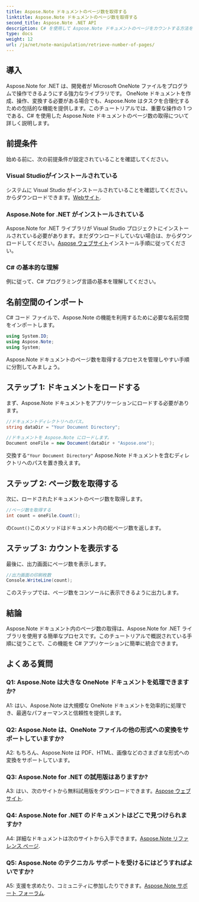 ```yaml
---
title: Aspose.Note ドキュメントのページ数を取得する
linktitle: Aspose.Note ドキュメントのページ数を取得する
second_title: Aspose.Note .NET API
description: C# を使用して Aspose.Note ドキュメントのページをカウントする方法を学びます。簡単に統合するには、ステップバイステップのガイドに従ってください。
type: docs
weight: 12
url: /ja/net/note-manipulation/retrieve-number-of-pages/
---
```

## 導入

Aspose.Note for .NET は、開発者が Microsoft OneNote ファイルをプログラムで操作できるようにする強力なライブラリです。 OneNote ドキュメントを作成、操作、変換する必要がある場合でも、Aspose.Note はタスクを合理化するための包括的な機能を提供します。このチュートリアルでは、重要な操作の 1 つである、C# を使用した Aspose.Note ドキュメントのページ数の取得について詳しく説明します。

## 前提条件

始める前に、次の前提条件が設定されていることを確認してください。

### Visual Studioがインストールされている

システムに Visual Studio がインストールされていることを確認してください。からダウンロードできます。[Webサイト](https://visualstudio.microsoft.com/).

### Aspose.Note for .NET がインストールされている

Aspose.Note for .NET ライブラリが Visual Studio プロジェクトにインストールされている必要があります。まだダウンロードしていない場合は、からダウンロードしてください。[Aspose ウェブサイト](https://releases.aspose.com/note/net/)インストール手順に従ってください。

### C# の基本的な理解

例に従って、C# プログラミング言語の基本を理解してください。

## 名前空間のインポート

C# コード ファイルで、Aspose.Note の機能を利用するために必要な名前空間をインポートします。

```csharp
using System.IO;
using Aspose.Note;
using System;
```

Aspose.Note ドキュメントのページ数を取得するプロセスを管理しやすい手順に分割してみましょう。

## ステップ 1: ドキュメントをロードする

まず、Aspose.Note ドキュメントをアプリケーションにロードする必要があります。

```csharp
//ドキュメントディレクトリへのパス。
string dataDir = "Your Document Directory";

//ドキュメントを Aspose.Note にロードします。
Document oneFile = new Document(dataDir + "Aspose.one");
```

交換する`"Your Document Directory"` Aspose.Note ドキュメントを含むディレクトリへのパスを置き換えます。

## ステップ 2: ページ数を取得する

次に、ロードされたドキュメントのページ数を取得します。

```csharp
//ページ数を取得する
int count = oneFile.Count();
```

の`Count()`このメソッドはドキュメント内の総ページ数を返します。

## ステップ 3: カウントを表示する

最後に、出力画面にページ数を表示します。

```csharp
//出力画面の印刷枚数
Console.WriteLine(count);
```

このステップでは、ページ数をコンソールに表示できるように出力します。

## 結論

Aspose.Note ドキュメント内のページ数の取得は、Aspose.Note for .NET ライブラリを使用する簡単なプロセスです。このチュートリアルで概説されている手順に従うことで、この機能を C# アプリケーションに簡単に統合できます。

## よくある質問

### Q1: Aspose.Note は大きな OneNote ドキュメントを処理できますか?

A1: はい、Aspose.Note は大規模な OneNote ドキュメントを効率的に処理でき、最適なパフォーマンスと信頼性を提供します。

### Q2: Aspose.Note は、OneNote ファイルの他の形式への変換をサポートしていますか?

A2: もちろん、Aspose.Note は PDF、HTML、画像などのさまざまな形式への変換をサポートしています。

### Q3: Aspose.Note for .NET の試用版はありますか?

 A3: はい、次のサイトから無料試用版をダウンロードできます。[Aspose ウェブサイト](https://releases.aspose.com/).

### Q4: Aspose.Note for .NET のドキュメントはどこで見つけられますか?

 A4: 詳細なドキュメントは次のサイトから入手できます。[Aspose.Note リファレンス ページ](https://reference.aspose.com/note/net/).

### Q5: Aspose.Note のテクニカル サポートを受けるにはどうすればよいですか?

 A5: 支援を求めたり、コミュニティに参加したりできます。[Aspose.Note サポート フォーラム](https://forum.aspose.com/c/note/28).